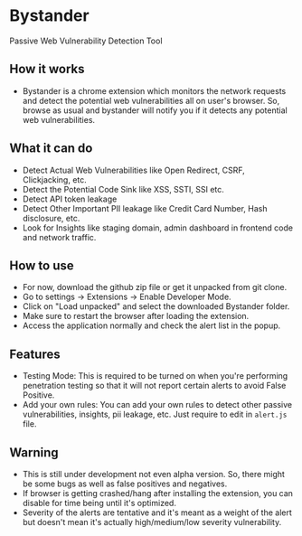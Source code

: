 # Bystander
Passive Web Vulnerability Detection Tool

## How it works
- Bystander is a chrome extension which monitors the network requests and detect the potential web vulnerabilities all on user's browser. So, browse as usual and bystander will notify you if it detects any potential web vulnerabilities.

## What it can do
- Detect Actual Web Vulnerabilities like Open Redirect, CSRF, Clickjacking, etc.
- Detect the Potential Code Sink like XSS, SSTI, SSI etc.
- Detect API token leakage
- Detect Other Important PII leakage like Credit Card Number, Hash disclosure, etc.
- Look for Insights like staging domain, admin dashboard in frontend code and network traffic.

## How to use
- For now, download the github zip file or get it unpacked from git clone.
- Go to settings -> Extensions -> Enable Developer Mode.
- Click on "Load unpacked" and select the downloaded Bystander folder.
- Make sure to restart the browser after loading the extension. 
- Access the application normally and check the alert list in the popup.

## Features
- Testing Mode: This is required to be turned on when you're performing penetration testing so that it will not report certain alerts to avoid False Positive.
- Add your own rules: You can add your own rules to detect other passive vulnerabilities, insights, pii leakage, etc. Just require to edit in `alert.js` file.

## Warning
- This is still under development not even alpha version. So, there might be some bugs as well as false positives and negatives.
- If browser is getting crashed/hang after installing the extension, you can disable for time being until it's optimized.
- Severity of the alerts are tentative and it's meant as a weight of the alert but doesn't mean it's actually high/medium/low severity vulnerability.